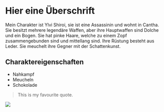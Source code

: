 # Hier eine Überschrift

Mein Charakter ist Ylvi Shiroi, sie ist eine Assassinin und wohnt in Cantha. 
Sie besitzt mehrere legendäre Waffen, aber ihre Hauptwaffen sind Dolche und ein Bogen.
Sie hat pinke Haare, welche zu einem Zopf zusammengebunden sind und mittellang sind.
Ihre Rüstung besteht aus Leder. Sie meuchelt ihre Gegner mit der Schattenkunst.

## Charaktereigenschaften

- Nahkampf
- Meucheln
- Schokolade

> This is my favourite quote.

<img src="https://wiki.guildwars2.com/images/3/35/Thief_04_concept_art.png"/>
